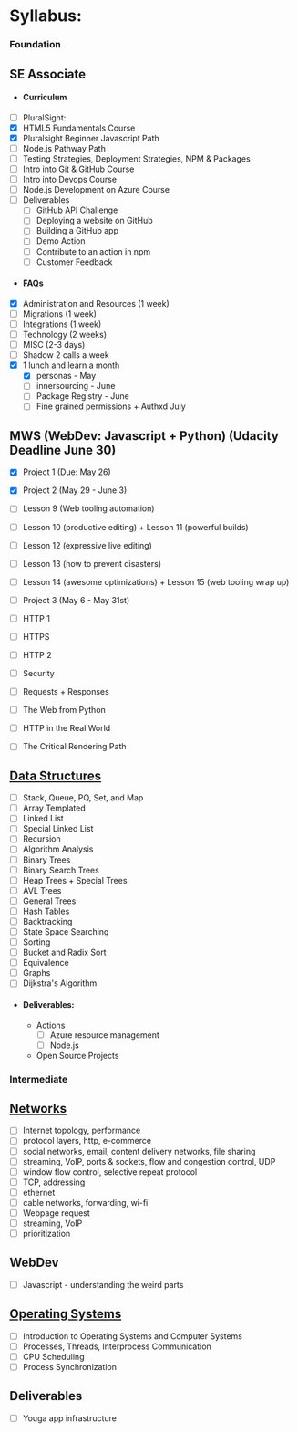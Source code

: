 # Syllabus: 

### Foundation 

## SE Associate
- #### Curriculum 
- [ ] PluralSight: 
- [x] HTML5 Fundamentals Course
- [x] Pluralsight Beginner Javascript Path
- [ ] Node.js Pathway Path
- [ ] Testing Strategies, Deployment Strategies, NPM & Packages
- [ ] Intro into Git & GitHub Course
- [ ] Intro into Devops Course
- [ ] Node.js Development on Azure Course
- [ ] Deliverables
   - [ ] GitHub API Challenge
   - [ ] Deploying a website on GitHub
   - [ ] Building a GitHub app
   - [ ] Demo Action 
   - [ ] Contribute to an action in npm
   - [ ] Customer Feedback

- #### FAQs 
- [x] Administration and Resources (1 week)
- [ ] Migrations (1 week)
- [ ] Integrations (1 week)
- [ ] Technology (2 weeks) 
- [ ] MISC (2-3 days)
- [ ] Shadow 2 calls a week
- [x] 1 lunch and learn a month 
   - [x] personas - May
   - [ ] innersourcing - June
   - [ ] Package Registry - June
   - [ ] Fine grained permissions + Authxd July 

## MWS (WebDev: Javascript + Python) (Udacity Deadline June 30)
- [x] Project 1 (Due: May 26) 

- [x] Project 2 (May 29 - June 3)
- [ ] Lesson 9 (Web tooling automation)
- [ ] Lesson 10 (productive editing) + Lesson 11 (powerful builds)
- [ ] Lesson 12 (expressive live editing)
- [ ] Lesson 13 (how to prevent disasters) 
- [ ] Lesson 14 (awesome optimizations) + Lesson 15 (web tooling wrap up) 

- [ ] Project 3 (May 6 - May 31st) 
- [ ] HTTP 1
- [ ] HTTPS 
- [ ] HTTP 2
- [ ] Security
- [ ] Requests + Responses
- [ ] The Web from Python
- [ ] HTTP in the Real World
- [ ] The Critical Rendering Path
 
## [Data Structures](https://www.ics.uci.edu/~pattis/ICS-46/index.html) 
- [ ] Stack, Queue, PQ, Set, and Map 
- [ ] Array Templated 
- [ ] Linked List
- [ ] Special Linked List
- [ ] Recursion 
- [ ] Algorithm Analysis
- [ ] Binary Trees
- [ ] Binary Search Trees
- [ ] Heap Trees + Special Trees
- [ ] AVL Trees
- [ ] General Trees
- [ ] Hash Tables
- [ ] Backtracking
- [ ] State Space Searching 
- [ ] Sorting
- [ ] Bucket and Radix Sort 
- [ ] Equivalence
- [ ] Graphs
- [ ] Dijkstra's Algorithm 

- #### Deliverables:
  - Actions
    - [ ] Azure resource management 
    - [ ] Node.js 
  - Open Source Projects 

### Intermediate
## [Networks](https://www.ics.uci.edu/~sjordan/courses/cs132/outline.html)
- [ ] Internet topology, performance
- [ ] protocol layers, http, e-commerce	
- [ ] social networks, email, content delivery networks, file sharing	
- [ ] streaming, VoIP, ports & sockets, flow and congestion control, UDP	
- [ ] window flow control, selective repeat protocol
- [ ] TCP, addressing	
- [ ] ethernet	
- [ ] cable networks, forwarding, wi-fi	
- [ ] Webpage request
- [ ] streaming, VoIP	
- [ ] prioritization	

## WebDev
- [ ] Javascript - understanding the weird parts

## [Operating Systems](https://www.ics.uci.edu/~bic/os/index.html)  
- [ ] Introduction to Operating Systems and Computer Systems
- [ ] Processes, Threads, Interprocess Communication
- [ ] CPU Scheduling
- [ ] Process Synchronization 

## Deliverables
- [ ] Youga app infrastructure 

